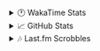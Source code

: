 <details>
  <summary>🕐 WakaTime Stats</summary><br/>

<!--START_SECTION:waka-->
![Code Time](http://img.shields.io/badge/Code%20Time-79%20hrs%2049%20mins-blue)

![Profile Views](http://img.shields.io/badge/Profile%20Views-0-blue)

![Lines of code](https://img.shields.io/badge/From%20Hello%20World%20I%27ve%20Written-3.7%20million%20lines%20of%20code-blue)

**🐱 My GitHub Data** 

> 📦 517.8 kB Used in GitHub's Storage 
 > 
> 🏆 866 Contributions in the Year 2025
 > 
> 💼 Opted to Hire
 > 
> 📜 11 Public Repositories 
 > 
> 🔑 14 Private Repositories 
 > 
**I'm a Night 🦉** 

```text
🌞 Morning                1390 commits        ██░░░░░░░░░░░░░░░░░░░░░░░   09.84 % 
🌆 Daytime                5606 commits        ██████████░░░░░░░░░░░░░░░   39.68 % 
🌃 Evening                5508 commits        ██████████░░░░░░░░░░░░░░░   38.99 % 
🌙 Night                  1624 commits        ███░░░░░░░░░░░░░░░░░░░░░░   11.49 % 
```
📅 **I'm Most Productive on Monday** 

```text
Monday                   2367 commits        ████░░░░░░░░░░░░░░░░░░░░░   16.75 % 
Tuesday                  1814 commits        ███░░░░░░░░░░░░░░░░░░░░░░   12.84 % 
Wednesday                1834 commits        ███░░░░░░░░░░░░░░░░░░░░░░   12.98 % 
Thursday                 2192 commits        ████░░░░░░░░░░░░░░░░░░░░░   15.52 % 
Friday                   1502 commits        ███░░░░░░░░░░░░░░░░░░░░░░   10.63 % 
Saturday                 2079 commits        ████░░░░░░░░░░░░░░░░░░░░░   14.72 % 
Sunday                   2340 commits        ████░░░░░░░░░░░░░░░░░░░░░   16.56 % 
```


📊 **This Week I Spent My Time On** 

```text
🕑︎ Time Zone: Asia/Barnaul

💬 Programming Languages: 
PHP                      17 hrs 18 mins      ████████████████░░░░░░░░░   62.59 % 
Smarty                   4 hrs 46 mins       ████░░░░░░░░░░░░░░░░░░░░░   17.28 % 
Twig                     1 hr 48 mins        ██░░░░░░░░░░░░░░░░░░░░░░░   06.51 % 
Text                     55 mins             █░░░░░░░░░░░░░░░░░░░░░░░░   03.37 % 
GitIgnore file           45 mins             █░░░░░░░░░░░░░░░░░░░░░░░░   02.77 % 

🔥 Editors: 
PhpStorm                 27 hrs 39 mins      █████████████████████████   100.00 % 

💻 Operating System: 
Windows                  27 hrs 39 mins      █████████████████████████   100.00 % 
```

**I Mostly Code in PHP** 

```text
PHP                      24 repos            █████████████░░░░░░░░░░░░   51.06 % 
Batchfile                11 repos            ██████░░░░░░░░░░░░░░░░░░░   23.40 % 
HTML                     3 repos             ██░░░░░░░░░░░░░░░░░░░░░░░   06.38 % 
Twig                     1 repo              █░░░░░░░░░░░░░░░░░░░░░░░░   02.13 % 
Pawn                     1 repo              █░░░░░░░░░░░░░░░░░░░░░░░░   02.13 % 
```




 Last Updated on 08/03/2025 00:47:06 UTC
<!--END_SECTION:waka-->
</details>

<details>
  <summary>📈 GitHub Stats</summary><br/>

[![belomaxorka's GitHub stats](https://github-readme-stats.vercel.app/api?username=belomaxorka&theme=buefy)](https://github.com/belomaxorka)
</details>

<details>
  <summary>🎶 Last.fm Scrobbles</summary><br/>

![My scrobbles](https://lastfm-recently-played.vercel.app/api?user=belomaxorka&show_user=header&count=3&footer_style=normal_stats)
</details>
